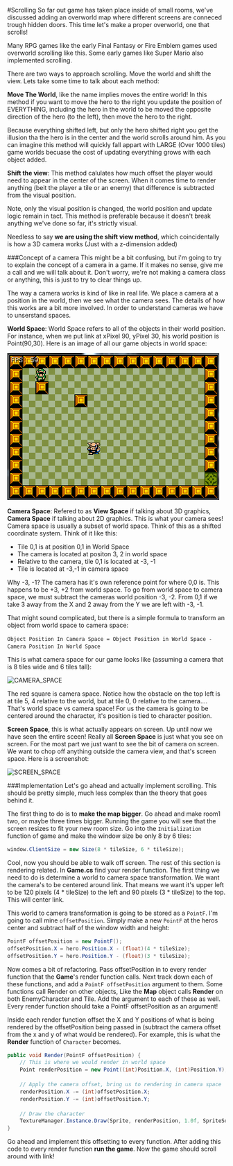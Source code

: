#Scrolling
So far out game has taken place inside of small rooms, we've discussed adding an overworld map where different screens are conneced trough hidden doors. This time let's make a proper overworld, one that scrolls!

Many RPG games like the early Final Fantasy or Fire Emblem games used overworld scrolling like this. Some early games like Super Mario also implemented scrolling.

There are two ways to approach scrolling. Move the world and shift the view. Lets take some time to talk about each method:

**Move The World**, like the name implies moves the entire world! In this method if you want to move the hero to the right you update the position of EVERYTHING, including the hero in the world to be moved the opposite direction of the hero (to the left), then move the hero to the right. 

Because everything shifted left, but only the hero shifted right you get the illusion tha the hero is in the center and the world scrolls around him. As you can imagine this method will quickly fall appart with LARGE (Over 1000 tiles) game worlds becuase the cost of updating everything grows with each object added.

**Shift the view**: This method calulates how much offset the player would need to appear in the center of the screen. When it comes time to render anything (beit the player a tile or an enemy) that difference is subtracted from the visual position.

Note, only the visual position is changed, the world position and update logic remain in tact. This method is preferable because it doesn't break anything we've done so far, it's strictly visual.

Needless to say **we are using the shift view method**, which coincidentally is how a 3D camera works (Just with a z-dimension added)

###Concept of a camera
This might be a bit confusing, but i'm going to try to explain the concept of a camera in a game. If it makes no sense, give me a call and we will talk about it. Don't worry, we're not making a camera class or anything, this is just to try to clear things up.

The way a camera works is kind of like in real life. We place a camera at a position in the world, then we see what the camera sees. The details of how this works are a bit more involved. In order to understand cameras we have to unserstand spaces.

**World Space**: World Space refers to all of the objects in their world position. For instance, when we put link at xPixel 90, yPixel 30, his world position is Point(90,30). Here is an image of all our game objects in world space:

![WORLD_SPACE](Images/world_space.PNG)

**Camera Space**: Refered to as **View Space** if talking about 3D graphics, **Camera Space** if talking about 2D graphics. This is what your camera sees! Camera space is usually a subset of world space. Think of this as a shifted coordinate system. Think of it like this:

* Tile 0,1 is at position 0,1 in World Space
* The camera is located at positon 3, 2 in world space
* Relative to the camera, tile 0,1 is located at -3, -1
* Tile is located at -3,-1 in camera space

Why -3, -1? The camera has it's own reference point for where 0,0 is. This happens to be +3, +2 from world space. To go from world space to camera space, we must subtract the cameras world position -3, -2. From 0,1 if we take 3 away from the X and 2 away from the Y we are left with -3, -1.

That might sound complicated, but there is a simple formula to transform an object from world space to camera space:

```Object Position In Camera Space = Object Position in World Space - Camera Position In World Space```

This is what camera space for our game looks like (assuming a camera that is 8 tiles wide and 6 tiles tall):

![CAMERA_SPACE](Images/camera_space.PNG)

The red square is camera space. Notice how the obstacle on the top left is at tile 5, 4 relative to the world, but at tile 0, 0 relative to the camera.... That's world space vs camera space! For us the camera is going to be centered around the character, it's position is tied to character position.

**Screen Space**, this is what actually appears on screen. Up until now we have seen the entire sceen! Really all **Screen Space** is just what you see on screen. For the most part we just want to see the bit of camera on screen. We want to chop off anything outside the camera view, and that's screen space. Here is a screenshot:

![SCREEN_SPACE](Images/screen_space.PNG)

###Implementation
Let's go ahead and actually implement scrolling. This should be pretty simple, much less complex than the theory that goes behind it. 

The first thing to do is to **make the map bigger**. Go ahead and make room1 two, or maybe three times bigger. Running the game you will see that the screen resizes to fit your new room size. Go into the ```Initialization``` function of game and make the window size be only 8 by 6 tiles:

```cs
window.ClientSize = new Size(8 * tileSize, 6 * tileSize);
```

Cool, now you should be able to walk off screen. The rest of this section is rendering related. In **Game.cs** find your render function. The first thing we need to do is determine a world to camera space transformation. We want the camera's to be centered around link. That means we want it's upper left to be 120 pixels (4 * tileSize) to the left and 90 pixels (3 * tileSize) to the top. This will center link.

This world to camera transformation is going to be stored as a ```PointF```. I'm going to call mine ```offsetPosition```. Simply make a new ```PointF``` at the heros center and subtract half of the window width and height:

```cs
PointF offsetPosition = new PointF();
offsetPosition.X = hero.Position.X - (float)(4 * tileSize);
offsetPosition.Y = hero.Position.Y - (float)(3 * tileSize);
```

Now comes a bit of refactoring. Pass offsetPosition in to every render function that the **Game**'s render function calls. Next track down each of these functions, and add a ```PointF offsetPosition``` argument to them. Some functions call Render on other objects, Like the **Map** object calls **Render** on both EnemyCharacter and Tile. Add the argument to each of these as well. Every render function should take a PointF offsetPosition as an argument!

Inside each render function offset the X and Y positions of what is being rendered by the  offsetPosition being passed in (subtract the camera offset from the x and y of what would be rendered). For example, this is what the **Render** function of ```Character``` becomes.

```cs
public void Render(PointF offsetPosition) {
    // This is where we would render in world space
    Point renderPosition = new Point((int)Position.X, (int)Position.Y);
    
    // Apply the camera offset, bring us to rendering in camera space
    renderPosition.X -= (int)offsetPosition.X;
    renderPosition.Y -= (int)offsetPosition.Y;

    // Draw the character
    TextureManager.Instance.Draw(Sprite, renderPosition, 1.0f, SpriteSources[currentSprite][currentFrame]);
}
```

Go ahead and implement this offsetting to every function. After adding this code to every render function **run the game**. Now the game should scroll around with link!